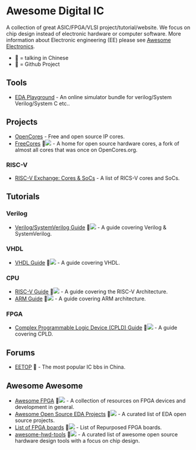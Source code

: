 # Awesome Digital IC
A collection of great ASIC/FPGA/VLSI project/tutorial/website.
We focus on chip design instead of electronic hardware or computer software.
More information about Electronic engineering (EE) please see [Awesome Electronics](https://github.com/kitspace/awesome-electronics).

- 🚩 = talking in Chinese
- 📍 = Github Project

## Tools


- [EDA Playground](https://www.edaplayground.com/) - An online simulator bundle for verilog/System Verilog/System C etc..

## Projects

- [OpenCores](https://opencores.org/) - Free and open source IP cores.
- [FreeCores](http://freecores.github.io/) 📍![](freecores/freecores.github.io) - A home for open source hardware cores, a fork of almost all cores that was once on OpenCores.org.

### RISC-V

- [RISC-V Exchange: Cores & SoCs](https://riscv.org/exchanges/cores-socs/) - A list of RICS-V cores and SoCs.

## Tutorials

### Verilog

- [Verilog/SystemVerilog Guide](https://github.com/mikeroyal/Verilog-SystemVerilog-Guide) 📍![](https://img.shields.io/github/stars/mikeroyal/Verilog-SystemVerilog-Guide) - A guide covering Verilog & SystemVerilog.

### VHDL

- [VHDL Guide](https://github.com/mikeroyal/VHDL-Guide) 📍![](https://img.shields.io/github/stars/mikeroyal/VHDL-Guide) - A guide covering VHDL.

### CPU

- [RISC-V Guide](https://github.com/mikeroyal/RISC-V-Guide) 📍![](https://img.shields.io/github/stars/mikeroyal/RISC-V-Guide) - A guide covering the RISC-V Architecture.
- [ARM Guide](https://github.com/mikeroyal/ARM-Guide) 📍![](https://img.shields.io/github/stars/mikeroyal/ARM-Guide) - A guide covering ARM architecture.

### FPGA

- [Complex Programmable Logic Device (CPLD) Guide](https://github.com/mikeroyal/CPLD-Guide) 📍![](https://img.shields.io/github/stars/mikeroyal/CPLD-Guide) - A guide covering CPLD.

## Forums

- [EETOP](https://bbs.eetop.cn/) 🚩 - The most popular IC bbs in China.

## Awesome Awesome

- [Awesome FPGA](https://github.com/Vitorian/awesome-fpga) 📍![](https://img.shields.io/github/stars/Vitorian/awesome-fpga) - A collection of resources on FPGA devices and development in general.
- [Awesome Open Source EDA Projects](https://github.com/clin99/awesome-eda) 📍![](https://img.shields.io/github/stars/clin99/awesome-eda) - A curated list of EDA open source projects. 
- [List of FPGA boards](https://github.com/iDoka/awesome-fpga-boards) 📍![](https://img.shields.io/github/stars/iDoka/awesome-fpga-boards) - List of Repurposed FPGA boards.
- [awesome-hwd-tools](https://github.com/TM90/awesome-hwd-tools) 📍![](https://img.shields.io/github/stars/TM90/awesome-hwd-tools) - A curated list of awesome open source hardware design tools with a focus on chip design.
